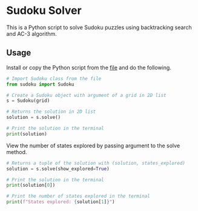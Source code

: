 # Sudoku Solver

This is a Python script to solve Sudoku puzzles using backtracking search and AC-3 algorithm.

## Usage
Install or copy the Python script from the [file](https://github.com/weien0905/sudoku_solver/blob/main/sudoku.py) and do the following.

```python
# Import Sudoku class from the file
from sudoku import Sudoku

# Create a Sudoku object with argument of a grid in 2D list
s = Sudoku(grid)

# Returns the solution in 2D list
solution = s.solve()

# Print the solution in the terminal
print(solution)
```

View the number of states explored by passing argument to the solve method.

```python
# Returns a tuple of the solution with (solution, states_explored)
solution = s.solve(show_explored=True)

# Print the solution in the terminal
print(solution[0])

# Print the number of states explored in the terminal
print(f"States explored: {solution[1]}")
```
